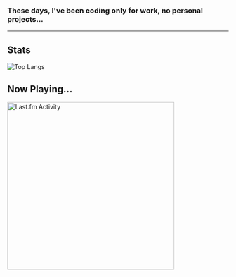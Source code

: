 
    
<h3> These days, I've been coding only for work, no personal projects... </h3>

---

## Stats
![Top Langs](https://github-readme-stats.vercel.app/api/top-langs/?username=Sigumaa&count_private=true&layout=compact&show_icons=true&theme=tokyonight&langs_count=6&hide=CMake,HTML,Dart,Swift,MDX,CSS,)



## Now Playing...

 <a href="https://last.fm/user/shiyui" target="_blank"><img src="https://toru.kio.dev/api/v1/shiyui?theme=nord&border_radius=5" alt="Last.fm Activity" width="380px" /></a>
